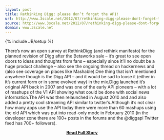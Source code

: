 ```yaml
---
layout: post
title: Rethinking Digg: please don’t forget the API!
url: http://www.3scale.net/2012/07/rethinking-digg-please-dont-forget-the-api/
source: http://www.3scale.net/2012/07/rethinking-digg-please-dont-forget-the-api/
domain: www.3scale.net
---
```

{% include JB/setup %}<p>There’s now an open survey at RethinkDigg (and rethink manifesto) for the planned revision of Digg after the Betaworks sale – it’s great to see open doors to ideas and thoughts from fans – especially since it’ll no doubt be a huge product challenge – also see the ongoing thread on hackernews and (also see coverage on places like Mashable).One thing that isn’t mentioned anywhere though is the Digg API – and it would be sad to loose it (either in it’s current form or in some evolved way) in the mix.Digg launched it’s original API back in 2007 and was one of the early API pioneers – with a lot of mashups of the V1 API showing what could be done with social news information.The API was then relaunched in August 2010 and and also added a pretty cool streaming API similar to twitter’s.Although it’s not clear how many apps use the API today there were more than 60 mashups using the old API which was put into read-only mode in February 2010 (in the developer zone there are 100+ posts in the forums and the @diggapi Twitter feed has 700+ followers).</p>
<center><p><a href="http://www.3scale.net/2012/07/rethinking-digg-please-dont-forget-the-api/" style='padding:25px; font-sze:18px; font-weight: bold;'>Read Full Story</a></p></center>
